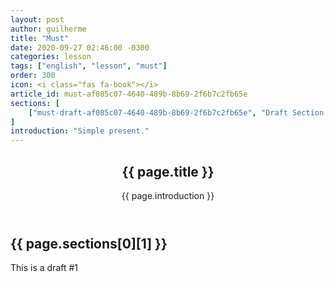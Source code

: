 ```yaml
---
layout: post
author: guilherme
title: "Must"
date: 2020-09-27 02:46:00 -0300
categories: lesson
tags: ["english", "lesson", "must"]
order: 300
icon: <i class="fas fa-book"></i>
article_id: must-af085c07-4640-489b-8b69-2f6b7c2fb65e
sections: [
    ["must-draft-af085c07-4640-489b-8b69-2f6b7c2fb65e", "Draft Section 1"],
]
introduction: "Simple present."
---
```

<article class="docs-article" id="{{ page.article_id }}">
    <header class="docs-header">
        <h1 class="docs-heading">{{ page.title }}</h1>
        <section class="docs-intro">
            <p>{{ page.introduction }}</p>
        </section>
    </header>
    <section class="docs-section" id="{{ page.sections[0][0] }}">
        <h2 class="section-heading">{{ page.sections[0][1] }}</h2>
        This is a draft #1
    </section>
</article>
